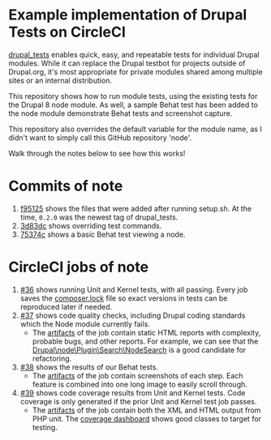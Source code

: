 # Example implementation of Drupal Tests on CircleCI

[drupal_tests](https://github.com/deviantintegral/drupal_tests) enables quick,
easy, and repeatable tests for individual Drupal modules. While it can replace
the Drupal testbot for projects outside of Drupal.org, it's most appropriate
for private modules shared among multiple sites or an internal distribution.

This repository shows how to run module tests, using the existing tests for the
Drupal 8 node module. As well, a sample Behat test has been added to the node
module demonstrate Behat tests and screenshot capture.

This repository also overrides the default variable for the module name, as
I didn't want to simply call this GitHub repository 'node'.

Walk through the notes below to see how this works!

# Commits of note

1. [f95125](https://github.com/deviantintegral/drupal_tests_node_example/commit/f9512538d376024fcd2639133c5c9201a467fee8)
   shows the files that were added after running setup.sh. At the time, `0.2.0`
   was the newest tag of drupal_tests.
1. [3d83dc](https://github.com/deviantintegral/drupal_tests_node_example/commit/3d83dcfc7ff2450734f20aad281ea00ac82df029)
   shows overriding test commands.
1. [75374c](https://github.com/deviantintegral/drupal_tests_node_example/commit/75374cd26789be447337b30d207096680dcae308)
   shows a basic Behat test viewing a node.

# CircleCI jobs of note

1. [#36](https://circleci.com/gh/deviantintegral/drupal_tests_node_example/36)
   shows running Unit and Kernel tests, with all passing. Every job saves the
   [composer.lock](https://36-116866433-gh.circle-artifacts.com/0/var/www/html/artifacts/composer.lock)
   file so exact versions in tests can be reproduced later if needed.
1. [#37](https://circleci.com/gh/deviantintegral/drupal_tests_node_example/37)
   shows code quality checks, including Drupal coding standards which the Node
   module currently fails.
    * The [artifacts](https://circleci.com/gh/deviantintegral/drupal_tests_node_example/37#artifacts/containers/0)
      of the job contain static HTML reports with complexity, probable bugs,
      and other reports. For example, we can see that the
      [Drupal\node\Plugin\Search\NodeSearch](https://37-116866433-gh.circle-artifacts.com/0/var/www/html/artifacts/phpmetrics/violations.html)
      is a good candidate for refactoring.
1. [#38](https://circleci.com/gh/deviantintegral/drupal_tests_node_example/38)
   shows the results of our Behat tests.
    * The [artifacts](https://circleci.com/gh/deviantintegral/drupal_tests_node_example/38#artifacts/containers/0)
      of the job contain screenshots of each step. Each feature is combined
      into one long image to easily scroll through.
1. [#39](https://circleci.com/gh/deviantintegral/drupal_tests_node_example/39)
   shows code coverage results from Unit and Kernel tests. Code coverage is
   only generated if the prior Unit and Kernel test job passes.
     * The [artifacts](https://circleci.com/gh/deviantintegral/drupal_tests_node_example/39#artifacts/containers/0)
       of the job contain both the XML and HTML output from PHP unit. The
       [coverage dashboard](https://35-116866433-gh.circle-artifacts.com/0/var/www/html/artifacts/coverage-html/dashboard.html)
       shows good classes to target for testing.
